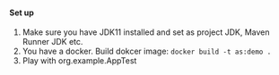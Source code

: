 #### Set up
1. Make sure you have JDK11 installed and set as project JDK, Maven Runner JDK etc.
2. You have a docker. Build dokcer image: `docker build -t as:demo .`
5. Play with org.example.AppTest